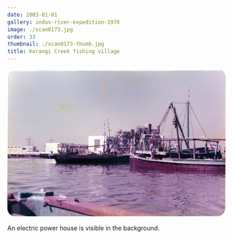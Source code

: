 ```yaml
---
date: 2003-01-01
gallery: indus-river-expedition-1978
image: ./scan0173.jpg
order: 33
thumbnail: ./scan0173-thumb.jpg
title: Korangi Creek fishing village
---
```


![Korangi Creek fishing village](./scan0173.jpg)

An electric power house is visible in the background.